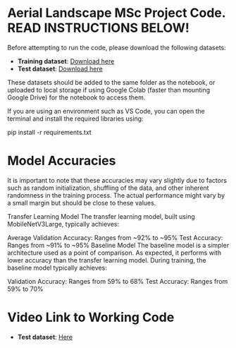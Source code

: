 # Aerial Landscape MSc Project Code. READ INSTRUCTIONS BELOW!

Before attempting to run the code, please download the following datasets:  

- **Training dataset**: [Download here](https://drive.google.com/drive/folders/1GaOdVETCCDiH92ym8rLkZnH10ChMuEtE?usp=drive_link)  
- **Test dataset**: [Download here](https://drive.google.com/drive/folders/1AeqAznYLLQdcvZNttBtboXRiUFLq0nLV?usp=drive_link)

These datasets should be added to the same folder as the notebook, or uploaded to local storage if using Google Colab (faster than mounting Google Drive) for the notebook to access them.  

If you are using an environment such as VS Code, you can open the terminal and install the required libraries using:


pip install -r requirements.txt

# Model Accuracies
It is important to note that these accuracies may vary slightly due to factors such as random initialization, shuffling of the data, and other inherent randomness in the training process. The actual performance might vary by a small margin but should be close to these values.

Transfer Learning Model
The transfer learning model, built using MobileNetV3Large, typically achieves:

Average Validation Accuracy: Ranges from ~92% to ~95%
Test Accuracy: Ranges from ~91% to ~95%
Baseline Model
The baseline model is a simpler architecture used as a point of comparison. As expected, it performs with lower accuracy than the transfer learning model. During training, the baseline model typically achieves:

Validation Accuracy: Ranges from 59% to 68%
Test Accuracy: Ranges from 59% to 70%

# Video Link to Working Code

- **Test dataset**: [Here](https://southwales.cloud.panopto.eu/Panopto/Pages/Viewer.aspx?id=b09d65ee-569c-41e6-8946-b1f100022871)


